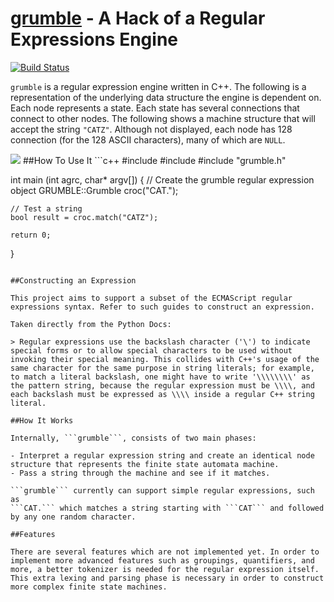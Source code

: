 [grumble]() - A Hack of a Regular Expressions Engine
=======
[![Build Status](https://drone.io/github.com/shrimpboyho/grumble/status.png)](https://drone.io/github.com/shrimpboyho/grumble/latest)

```grumble``` is a regular expression engine written in C++.
The following is a representation of the underlying data structure the engine is dependent on. Each node represents a state. Each state has several connections that connect to other nodes. The following shows a machine structure that will accept the string ```"CATZ"```. Although not displayed, each node has 128 connection (for the 128 ASCII characters), many of which are ```NULL```.

<img src = "finitemachine.png">
##How To Use It
```c++
#include <iostream>
#include <stdlib.h>
#include "grumble.h"

int main (int agrc, char* argv[])
{
    // Create the grumble regular expression object
    GRUMBLE::Grumble croc("CAT.");
    
    // Test a string
    bool result = croc.match("CATZ");
            
    return 0;
}
```

##Constructing an Expression

This project aims to support a subset of the ECMAScript regular expressions syntax. Refer to such guides to construct an expression.

Taken directly from the Python Docs:

> Regular expressions use the backslash character ('\') to indicate special forms or to allow special characters to be used without invoking their special meaning. This collides with C++'s usage of the same character for the same purpose in string literals; for example, to match a literal backslash, one might have to write '\\\\\\\\' as the pattern string, because the regular expression must be \\\\, and each backslash must be expressed as \\\\ inside a regular C++ string literal.

##How It Works

Internally, ```grumble```, consists of two main phases:

- Interpret a regular expression string and create an identical node structure that represents the finite state automata machine.
- Pass a string through the machine and see if it matches.

```grumble``` currently can support simple regular expressions, such as
```CAT.``` which matches a string starting with ```CAT``` and followed by any one random character.

##Features

There are several features which are not implemented yet. In order to implement more advanced features such as groupings, quantifiers, and more, a better tokenizer is needed for the regular expression itself. This extra lexing and parsing phase is necessary in order to construct more complex finite state machines.
